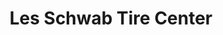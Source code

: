 ---
title: "Les Schwab Tire Center"
url: /portland/les-schwab-tire-center-southeast-tacoma-street/
shop: Reifen
---